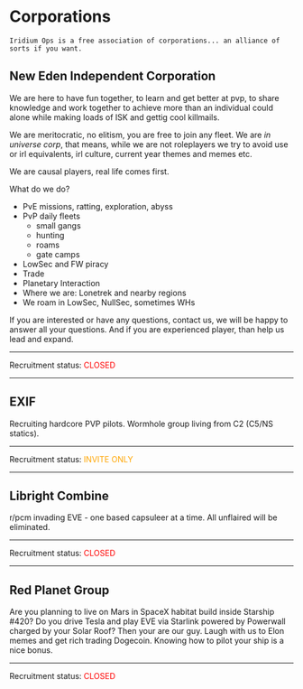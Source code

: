 # Corporations

```
Iridium Ops is a free association of corporations... an alliance of sorts if you want.
```

## New Eden Independent Corporation

We are here to have fun together, to learn and get better at pvp, to share knowledge and work together to achieve more than an individual could alone while making loads of ISK and gettig cool killmails.

We are meritocratic, no elitism, you are free to join any fleet. We are *in universe corp*, that means, while we are not roleplayers we try to avoid use or irl equivalents, irl culture, current year themes and memes etc.

We are causal players, real life comes first.

What do we do?

- PvE missions, ratting, exploration, abyss
- PvP daily fleets
   - small gangs
   - hunting
   - roams
   - gate camps
- LowSec and FW piracy
- Trade
- Planetary Interaction
- Where we are: Lonetrek and nearby regions
- We roam in LowSec, NullSec, sometimes WHs

If you are interested or have any questions, contact us, we will be happy to answer all your questions.
And if you are experienced player, than help us lead and expand.

------

Recruitment status: <span style="color:red;">CLOSED</span>

------

## EXIF

Recruiting hardcore PVP pilots. Wormhole group living from C2 (C5/NS statics).

------

Recruitment status: <span style="color:orange;">INVITE ONLY</span>

------

## Libright Combine

r/pcm invading EVE - one based capsuleer at a time. All unflaired will be eliminated.

------

Recruitment status: <span style="color:red;">CLOSED</span>

------

## Red Planet Group

Are you planning to live on Mars in SpaceX habitat build inside Starship #420? Do you drive Tesla and play EVE via Starlink powered by Powerwall charged by your Solar Roof? Then your are our guy. Laugh with us to Elon memes and get rich trading Dogecoin. Knowing how to pilot your ship is a nice bonus.

------

Recruitment status: <span style="color:red;">CLOSED</span>

